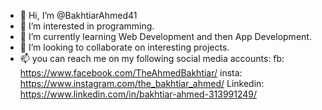 - 👋 Hi, I’m @BakhtiarAhmed41
- 👀 I’m interested in programming.
- 🌱 I’m currently learning Web Development and then App Development.
- 💞️ I’m looking to collaborate on interesting projects.
- 📫 you can reach me on my following social media accounts: fb: https://www.facebook.com/TheAhmedBakhtiar/    insta: https://www.instagram.com/the_bakhtiar_ahmed/        Linkedin: https://www.linkedin.com/in/bakhtiar-ahmed-313991249/

<!---
BakhtiarAhmed41/BakhtiarAhmed41 is a ✨ special ✨ repository because its `README.md` (this file) appears on your GitHub profile.
You can click the Preview link to take a look at your changes.
--->
